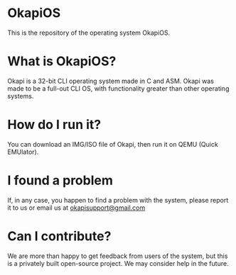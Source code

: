 # OkapiOS
This is the repository of the operating system OkapiOS.

# What is OkapiOS?
Okapi is a 32-bit CLI operating system made in C and ASM.
Okapi was made to be a full-out CLI OS, with functionality greater than other operating systems.

# How do I run it?
You can download an IMG/ISO file of Okapi, then run it on QEMU (Quick EMUlator).

# I found a problem
If, in any case, you happen to find a problem with the system, please report it to us or email us at okapisupport@gmail.com

# Can I contribute?
We are more than happy to get feedback from users of the system, but this is a privately built open-source project. We may consider help in the future.
